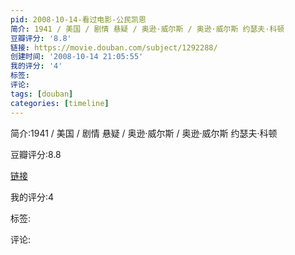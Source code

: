```yaml
---
pid: 2008-10-14-看过电影-公民凯恩
简介: 1941 / 美国 / 剧情 悬疑 / 奥逊·威尔斯 / 奥逊·威尔斯 约瑟夫·科顿
豆瓣评分: '8.8'
链接: https://movie.douban.com/subject/1292288/
创建时间: '2008-10-14 21:05:55'
我的评分: '4'
标签:
评论:
tags: [douban]
categories: [timeline]
---
```

简介:1941 / 美国 / 剧情 悬疑 / 奥逊·威尔斯 / 奥逊·威尔斯 约瑟夫·科顿

豆瓣评分:8.8

[链接](https://movie.douban.com/subject/1292288/)

我的评分:4

标签:

评论:

